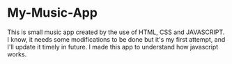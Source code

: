 # My-Music-App
This is small music app created by the use of HTML, CSS and JAVASCRIPT.
I know, it needs some modifications to be done but it's my first attempt, and I'll update it timely in future.
I made this app to understand how javascript works.

